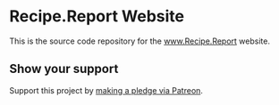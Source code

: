 # Recipe.Report Website  

This is the source code repository for the www.Recipe.Report website.  

## Show your support  

Support this project by [making a pledge via Patreon](https://www.patreon.com/jmg1138).  
